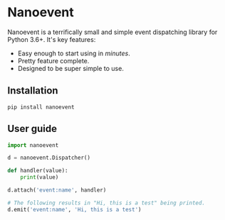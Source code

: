 # Nanoevent

Nanoevent is a terrifically small and simple event dispatching library for
Python 3.6+. It's key features:

* Easy enough to start using in *minutes*.
* Pretty feature complete.
* Designed to be super simple to use.

## Installation

`pip install nanoevent`

## User guide

```python
import nanoevent

d = nanoevent.Dispatcher()

def handler(value):
    print(value)

d.attach('event:name', handler)

# The following results in "Hi, this is a test" being printed.
d.emit('event:name', 'Hi, this is a test')
```